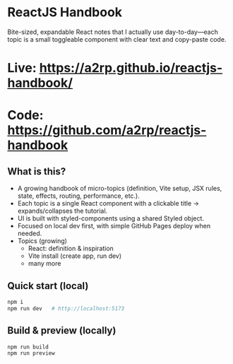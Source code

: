# ReactJS Handbook

Bite-sized, expandable React notes that I actually use day-to-day—each topic is a small toggleable component with clear text and copy-paste code.

# **Live:** https://a2rp.github.io/reactjs-handbook/

# **Code:** https://github.com/a2rp/reactjs-handbook

## What is this?

-   A growing handbook of micro-topics (definition, Vite setup, JSX rules, state, effects, routing, performance, etc.).
-   Each topic is a single React component with a clickable title → expands/collapses the tutorial.
-   UI is built with styled-components using a shared Styled object.
-   Focused on local dev first, with simple GitHub Pages deploy when needed.
-   Topics (growing)
    -   React: definition & inspiration
    -   Vite install (create app, run dev)
    -   many more

## Quick start (local)

```bash
npm i
npm run dev   # http://localhost:5173
```

## Build & preview (locally)

```bash
npm run build
npm run preview
```
